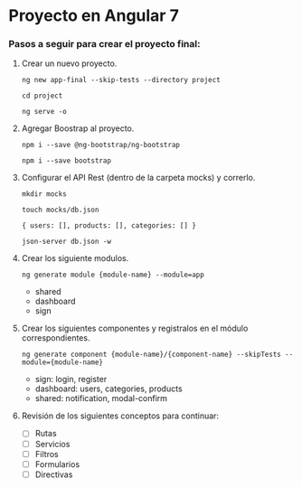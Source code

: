 # Proyecto en Angular 7

### Pasos a seguir para crear el proyecto final:

1. Crear un nuevo proyecto.

   ``ng new app-final --skip-tests --directory project``

   ``cd project``

   ``ng serve -o``

2. Agregar Boostrap al proyecto.
   
   ``npm i --save @ng-bootstrap/ng-bootstrap``
   
   ``npm i --save bootstrap``

3. Configurar el API Rest (dentro de la carpeta mocks) y correrlo.

   ``mkdir mocks``
   
   ``touch mocks/db.json``
   
   ``{ users: [], products: [], categories: [] }``
   
   ``json-server db.json -w`` 

4. Crear los siguiente modulos.

   ``ng generate module {module-name} --module=app``

   + shared
   + dashboard
   + sign

5. Crear los siguientes componentes y registralos en el módulo correspondientes.
   
   ``ng generate component {module-name}/{component-name} --skipTests --module={module-name}``

   + sign: login, register
   + dashboard: users, categories, products
   + shared: notification, modal-confirm

6. Revisión de los siguientes conceptos para continuar:
   + [ ] Rutas
   + [ ] Servicios
   + [ ] Filtros
   + [ ] Formularios
   + [ ] Directivas
